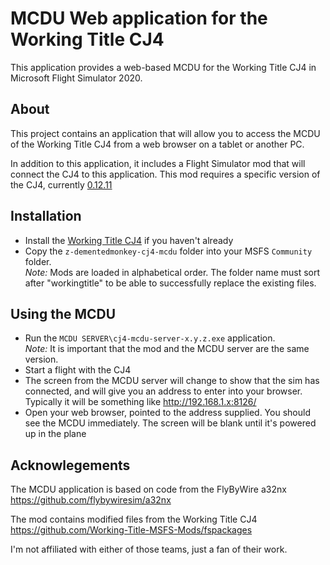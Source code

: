 # MCDU Web application for the Working Title CJ4

This application provides a web-based MCDU for the Working Title CJ4
in Microsoft Flight Simulator 2020.

## About
This project contains an application that will allow you to access
the MCDU of the Working Title CJ4 from a web browser on a tablet
or another PC.

In addition to this application, it includes a Flight Simulator mod
that will connect the CJ4 to this application.   This mod requires
a specific version of the CJ4, currently [0.12.11](https://www.workingtitle.aero/packages/cj4/2021/12/07/cj4-release-v0.12.11.html)

## Installation
* Install the [Working Title CJ4](https://www.workingtitle.aero/packages/cj4/) if you haven't already
* Copy the `z-dementedmonkey-cj4-mcdu` folder into your MSFS `Community` folder.<br/>
*Note:* Mods are loaded in alphabetical order.  The folder name must sort after "workingtitle" to be able to successfully
replace the existing files.

## Using the MCDU
* Run the `MCDU SERVER\cj4-mcdu-server-x.y.z.exe` application.  <br/>
_Note:_ It is important that the mod and the MCDU server are the same version.
* Start a flight with the CJ4
* The screen from the MCDU server will change to show that
the sim has connected, and will give you an address to enter
into your browser.   Typically it will be something like http://192.168.1.x:8126/
* Open your web browser, pointed to the address supplied.   You should see the MCDU immediately.   The screen will be
blank until it's powered up in the plane

## Acknowlegements
The MCDU application is based on code from the FlyByWire a32nx https://github.com/flybywiresim/a32nx 

The mod contains modified files from the Working Title CJ4 https://github.com/Working-Title-MSFS-Mods/fspackages

I'm not affiliated with either of those teams, just a fan of their work.
